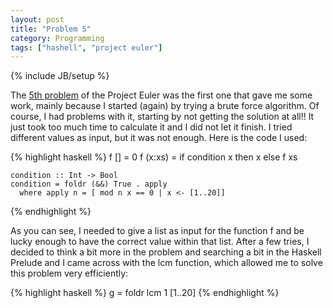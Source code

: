 ```yaml
---
layout: post
title: "Problem 5"
category: Programming
tags: ["hashell", "project euler"]
---
```

{% include JB/setup %}

The [5th problem](http://projecteuler.net/index.php?section=problems&id=5) of
the Project Euler was the first one that gave me some work, mainly because I
started (again) by trying a brute force algorithm. Of course, I had problems
with it, starting by not getting the solution at all!! It just took too much
time to calculate it and I did not let it finish. I tried different values as
input, but it was not enough. Here is the code I used: 

{% highlight haskell %}
    f [] = 0 f (x:xs) = 
      if condition x then x else f xs 
      
    condition :: Int -> Bool 
    condition = foldr (&&) True . apply 
      where apply n = [ mod n x == 0 | x <- [1..20]] 
{% endhighlight %}
      
As you can see, I needed to give a list as input for the function f and be lucky enough
to have the correct value within that list. After a few tries, I decided to
think a bit more in the problem and searching a bit in the Haskell Prelude and
I came across with the lcm function, which allowed me to solve this problem
very efficiently: 

{% highlight haskell %}
    g = foldr lcm 1 [1..20]
{% endhighlight %}
